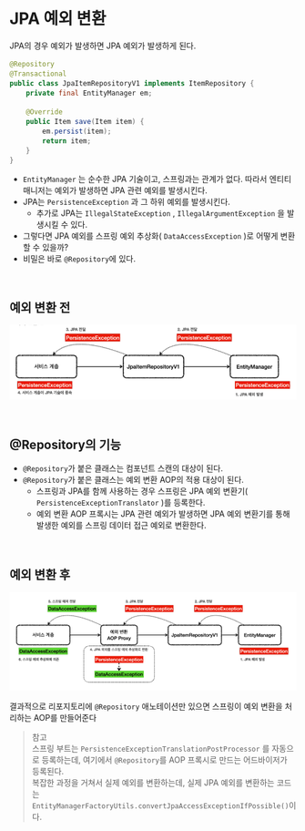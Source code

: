 # JPA 예외 변환
JPA의 경우 예외가 발생하면 JPA 예외가 발생하게 된다.
```java
@Repository
@Transactional
public class JpaItemRepositoryV1 implements ItemRepository {
    private final EntityManager em;

    @Override
    public Item save(Item item) {
        em.persist(item);
        return item;
    }
}
```
* ```EntityManager``` 는 순수한 JPA 기술이고, 스프링과는 관계가 없다. 따라서 엔티티 매니저는 예외가 발생하면 JPA 관련 예외를 발생시킨다.
* JPA는 ```PersistenceException``` 과 그 하위 예외를 발생시킨다.
  * 추가로 JPA는 ```IllegalStateException``` , ```IllegalArgumentException``` 을 발생시킬 수 있다.
* 그렇다면 JPA 예외를 스프링 예외 추상화( ```DataAccessException``` )로 어떻게 변환할 수 있을까?
* 비밀은 바로 ```@Repository```에 있다.

<br>

## 예외 변환 전
![JPA_exception](10.JPA_exception1.PNG)

<br>

## @Repository의 기능
* ```@Repository```가 붙은 클래스는 컴포넌트 스캔의 대상이 된다.
* ```@Repository```가 붙은 클래스는 예외 변환 AOP의 적용 대상이 된다.
  * 스프링과 JPA를 함께 사용하는 경우 스프링은 JPA 예외 변환기( ```PersistenceExceptionTranslator``` )를 등록한다.
  * 예외 변환 AOP 프록시는 JPA 관련 예외가 발생하면 JPA 예외 변환기를 통해 발생한 예외를 스프링 데이터 접근 예외로 변환한다.

<br>

## 예외 변환 후
![JPA_exception](10.JPA_exception2.PNG)

결과적으로 리포지토리에 ```@Repository``` 애노테이션만 있으면 스프링이 예외 변환을 처리하는 AOP를 만들어준다

> 참고<br>
> 스프링 부트는 ```PersistenceExceptionTranslationPostProcessor``` 를 자동으로 등록하는데, 여기에서 ```@Repository```를 AOP 프록시로 만드는 어드바이저가 등록된다.<br>
> 복잡한 과정을 거쳐서 실제 예외를 변환하는데, 실제 JPA 예외를 변환하는 코드는 ```EntityManagerFactoryUtils.convertJpaAccessExceptionIfPossible()```이다.